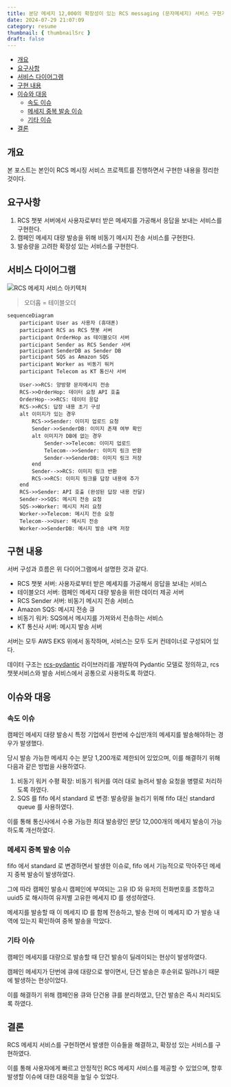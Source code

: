```yaml
---
title: 분당 메세지 12,000의 확장성이 있는 RCS messaging (문자메세지) 서비스 구현기
date: 2024-07-29 21:07:09
category: resume
thumbnail: { thumbnailSrc }
draft: false
---
```


- [개요](#개요)
- [요구사항](#요구사항)
- [서비스 다이어그램](#서비스-다이어그램)
- [구현 내용](#구현-내용)
- [이슈와 대응](#이슈와-대응)
  - [속도 이슈](#속도-이슈)
  - [메세지 중복 발송 이슈](#메세지-중복-발송-이슈)
  - [기타 이슈](#기타-이슈)
- [결론](#결론)

## 개요

본 포스트는 본인이 RCS 메시징 서비스 프로젝트를 진행하면서 구현한 내용을 정리한 것이다.

## 요구사항

1. RCS 챗봇 서버에서 사용자로부터 받은 메세지를 가공해서 응답을 보내는 서비스를 구현한다.
2. 캠페인 메세지 대량 발송을 위해 비동기 메시지 전송 서비스를 구현한다.
3. 발송량을 고려한 확장성 있는 서비스를 구현한다.

## 서비스 다이어그램
![RCS 메세지 서비스 아키텍처](/images/rcs-messaging-architecture.png)
> 오더홉 = 테이블오더

```mermaid
sequenceDiagram
    participant User as 사용자 (휴대폰)
    participant RCS as RCS 챗봇 서버
    participant OrderHop as 테이블오더 서버
    participant Sender as RCS Sender 서버
    participant SenderDB as Sender DB
    participant SQS as Amazon SQS
    participant Worker as 비동기 워커
    participant Telecom as KT 통신사 서버

    User->>RCS: 양방향 문자메시지 전송
    RCS->>OrderHop: 데이터 요청 API 호출
    OrderHop-->>RCS: 데이터 응답
    RCS->>RCS: 답장 내용 초기 구성
    alt 이미지가 있는 경우
        RCS->>Sender: 이미지 업로드 요청
        Sender->>SenderDB: 이미지 존재 여부 확인
        alt 이미지가 DB에 없는 경우
            Sender->>Telecom: 이미지 업로드
            Telecom-->>Sender: 이미지 링크 반환
            Sender->>SenderDB: 이미지 링크 저장
        end
        Sender-->>RCS: 이미지 링크 반환
        RCS->>RCS: 이미지 링크를 답장 내용에 추가
    end
    RCS->>Sender: API 호출 (완성된 답장 내용 전달)
    Sender->>SQS: 메시지 전송 요청
    SQS->>Worker: 메시지 처리 요청
    Worker->>Telecom: 메시지 전송 요청
    Telecom-->>User: 메시지 전송
    Worker->>SenderDB: 메시지 발송 내역 저장
```
## 구현 내용
서버 구성과 흐름은 위 다이어그램에서 설명한 것과 같다. 

- RCS 챗봇 서버: 사용자로부터 받은 메세지를 가공해서 응답을 보내는 서비스
- 테이블오더 서버: 캠페인 메세지 대량 발송을 위한 데이터 제공 서버
- RCS Sender 서버: 비동기 메시지 전송 서비스
- Amazon SQS: 메시지 전송 큐
- 비동기 워커: SQS에서 메시지를 가져와서 전송하는 서비스
- KT 통신사 서버: 메시지 발송 서버

서버는 모두 AWS EKS 위에서 동작하며, 서비스는 모두 도커 컨테이너로 구성되어 있다. 

데이터 구조는 [rcs-pydantic](https://github.com/xncbf/rcs-pydantic) 라이브러리를 개발하여 Pydantic 모델로 정의하고, rcs 챗봇서비스와 발송 서비스에서 공통으로 사용하도록 하였다.

## 이슈와 대응

### 속도 이슈
캠페인 메세지 대량 발송시 특정 기업에서 한번에 수십만개의 메세지를 발송해야하는 경우가 발생했다.

당시 발송 가능한 메세지 수는 분당 1,200개로 제한되어 있었으며, 이를 해결하기 위해 다음과 같은 방법을 사용하였다.

1. 비동기 워커 수평 확장: 비동기 워커를 여러 대로 늘려서 발송 요청을 병렬로 처리하도록 하였다.
2. SQS 를 fifo 에서 standard 로 변경: 발송량을 늘리기 위해 fifo 대신 standard queue 를 사용하였다.

이를 통해 통신사에서 수용 가능한 최대 발송량인 분당 12,000개의 메세지 발송이 가능하도록 개선하였다.

### 메세지 중복 발송 이슈

fifo 에서 standard 로 변경하면서 발생한 이슈로, fifo 에서 기능적으로 막아주던 메세지 중복 발송이 발생하였다.

그에 따라 캠페인 발송시 캠페인에 부여되는 고유 ID 와 유저의 전화번호를 조합하고 uuid5 로 해시하여 유저별 고유한 메세지 ID 를 생성하였다.

메세지를 발송할 때 이 메세지 ID 를 함께 전송하고, 발송 전에 이 메세지 ID 가 발송 내역에 있는지 확인하여 중복 발송을 막았다.

### 기타 이슈

캠페인 메세지를 대량으로 발송할 때 단건 발송이 딜레이되는 현상이 발생하였다.

캠페인 메세지가 단번에 큐에 대량으로 쌓이면서, 단건 발송은 후순위로 밀려나기 때문에 발생하는 현상이었다.

이를 해결하기 위해 캠페인용 큐와 단건용 큐를 분리하였고, 단건 발송은 즉시 처리되도록 하였다.


## 결론

RCS 메세지 서비스를 구현하면서 발생한 이슈들을 해결하고, 확장성 있는 서비스를 구현하였다.

이를 통해 사용자에게 빠르고 안정적인 RCS 메세지 서비스를 제공할 수 있었으며, 향후 발생할 이슈에 대한 대응력을 높일 수 있었다.
